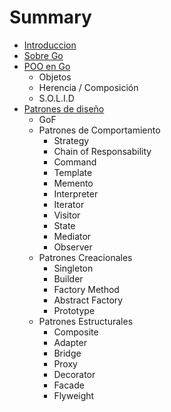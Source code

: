 # Summary

* [Introduccion](README.md)
* [Sobre Go](sobrego.md)
* [POO en Go](poogo/README.md)
  * Objetos
  * Herencia / Composición
  * S.O.L.I.D
* [Patrones de diseño](patronesdisenio/README.md)
  * GoF
  * Patrones de Comportamiento
    * Strategy
    * Chain of Responsability
    * Command
    * Template
    * Memento
    * Interpreter
    * Iterator
    * Visitor
    * State
    * Mediator
    * Observer
  * Patrones Creacionales
    * Singleton
    * Builder
    * Factory Method
    * Abstract Factory
    * Prototype
  * Patrones Estructurales
    * Composite
    * Adapter
    * Bridge
    * Proxy
    * Decorator
    * Facade
    * Flyweight

